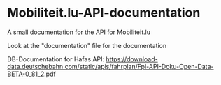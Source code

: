 # Mobiliteit.lu-API-documentation
A small documentation for the API for Mobiliteit.lu

Look at the "documentation" file for the documentation


DB-Documentation for Hafas API:
https://download-data.deutschebahn.com/static/apis/fahrplan/Fpl-API-Doku-Open-Data-BETA-0_81_2.pdf

